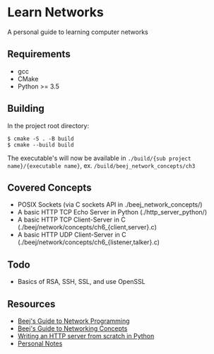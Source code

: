 # Learn Networks
A personal guide to learning computer networks

## Requirements
- gcc
- CMake
- Python >= 3.5

## Building
In the project root directory:
```
$ cmake -S . -B build
$ cmake --build build
```
The executable's will now be available in `./build/{sub project name}/{executable name}`, ex. `/build/beej_network_concepts/ch3`

## Covered Concepts
- POSIX Sockets (via C sockets API in ./beej_network_concepts/)
- A basic HTTP TCP Echo Server in Python (./http_server_python/)
- A basic HTTP TCP Client-Server in C (./beej/network/concepts/ch6_{client,server}.c)
- A basic HTTP UDP Client-Server in C (./beej/network/concepts/ch6_{listener,talker}.c)

## Todo
- Basics of RSA, SSH, SSL, and use OpenSSL

## Resources
- [Beej's Guide to Network Programming](https://beej.us/guide/bgnet/)
- [Beej's Guide to Networking Concepts](https://beej.us/guide/bgnet0/)
- [Writing an HTTP server from scratch in Python](https://bhch.github.io/posts/2017/11/writing-an-http-server-from-scratch/)
- [Personal Notes](https://personalmicrosoftsoftware0-my.sharepoint.com/:w:/g/personal/hershey890_personalmicrosoftsoftware_ucla_edu/EQhKXeENeG5Cod4ZIlfMYlABsHXum5AN2TOlnL__zyaLOg?e=QBQX6d)